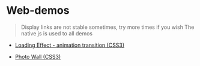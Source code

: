 # Web-demos

> Display links are not stable sometimes, try more times if you wish 
  The native js is used to all demos

- <a href="http://htmlpreview.github.io/?https://github.com/Ellie-Y/web-demo/blob/master/Loading/index.html">Loading Effect - animation transition (CSS3) </a>

- <a href="http://htmlpreview.github.io/?https://github.com/Ellie-Y/Web-Demos/blob/master/Photo-Wall/index.html"> Photo Wall (CSS3) </a>

